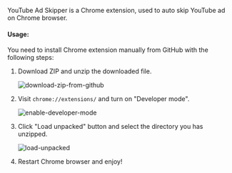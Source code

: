 YouTube Ad Skipper is a Chrome extension, used to auto skip YouTube ad on Chrome browser.

#### Usage:

You need to install Chrome extension manually from GitHub with the following steps:

1. Download ZIP and unzip the downloaded file.

    ![download-zip-from-github](https://github.com/wayfar3/YouTube-Ad-Skipper/blob/main/im/download-zip-from-github.png?raw=true)


2. Visit `chrome://extensions/` and turn on "Developer mode".

    ![enable-developer-mode](https://github.com/wayfar3/YouTube-Ad-Skipper/blob/main/im/enable-developer-mode.png?raw=true)


3. Click "Load unpacked" button and select the directory you has unzipped.

    ![load-unpacked](https://github.com/wayfar3/YouTube-Ad-Skipper/blob/main/im/load-unpacked.png?raw=true)


4. Restart Chrome browser and enjoy!